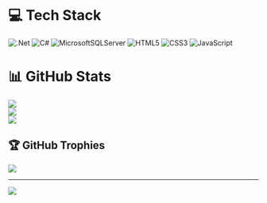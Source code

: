# 💻 Tech Stack
![.Net](https://img.shields.io/badge/.NET-5C2D91?style=for-the-badge&logo=.net&logoColor=white) 
![C#](https://img.shields.io/badge/c%23-%23239120.svg?style=for-the-badge&logo=c-sharp&logoColor=white) 
![MicrosoftSQLServer](https://img.shields.io/badge/Microsoft%20SQL%20Server-CC2927?style=for-the-badge&logo=microsoft%20sql%20server&logoColor=white)
![HTML5](https://img.shields.io/badge/html5-%23E34F26.svg?style=for-the-badge&logo=html5&logoColor=white)
![CSS3](https://img.shields.io/badge/css3-%231572B6.svg?style=for-the-badge&logo=css3&logoColor=white) 
![JavaScript](https://img.shields.io/badge/javascript-%23323330.svg?style=for-the-badge&logo=javascript&logoColor=%23F7DF1E)

# 📊 GitHub Stats
![](https://github-readme-stats.vercel.app/api?username=nevenailievaa&theme=radical&hide_border=false&include_all_commits=true&count_private=true)<br/>
![](https://github-readme-streak-stats.herokuapp.com/?user=nevenailievaa&theme=radical&hide_border=false)<br/>
![](https://github-readme-stats.vercel.app/api/top-langs/?username=nevenailievaa&theme=radical&hide_border=false&include_all_commits=true&count_private=true&layout=compact)

## 🏆 GitHub Trophies
![](https://github-profile-trophy.vercel.app/?username=nevenailievaa&theme=radical&no-frame=false&no-bg=false&margin-w=4)

---
[![](https://visitcount.itsvg.in/api?id=nevenailievaa&icon=0&color=1)](https://visitcount.itsvg.in)

<!-- Proudly created with GPRM ( https://gprm.itsvg.in ) -->
